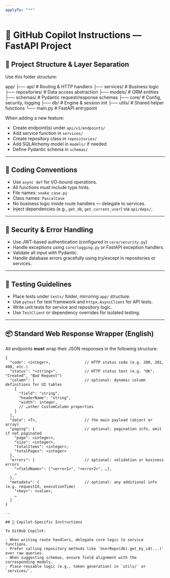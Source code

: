 ```yaml
---
applyTo: "**"
---
```


# 🧠 GitHub Copilot Instructions — FastAPI Project

## 📁 Project Structure & Layer Separation

Use this folder structure:

app/
├── api/            # Routing & HTTP handlers
├── services/       # Business logic
├── repositories/   # Data access abstraction
├── models/         # ORM entities
├── schemas/        # Pydantic request/response schemas
├── core/           # Config, security, logging
├── db/             # Engine & session init
├── utils/          # Shared helper functions
└── main.py         # FastAPI entrypoint

When adding a new feature:

- Create endpoint(s) under `api/v1/endpoints/`
- Add service function in `services/`
- Create repository class in `repositories/`
- Add SQLAlchemy model in `models/` if needed
- Define Pydantic schema in `schemas/`

---

## 🧰 Coding Conventions

- Use `async def` for I/O-bound operations.
- All functions must include type hints.
- File names: `snake_case.py`
- Class names: `PascalCase`
- No business logic inside route handlers — delegate to services.
- Inject dependencies (e.g., `get_db`, `get_current_user`) via `api/deps/`.

---

## 🔐 Security & Error Handling

- Use JWT-based authentication (configured in `core/security.py`)
- Handle exceptions using `core/logging.py` or FastAPI exception handlers.
- Validate all input with Pydantic.
- Handle database errors gracefully using try/except in repositories or services.

---

## 🧪 Testing Guidelines

- Place tests under `tests/` folder, mirroring `app/` structure.
- Use `pytest` for test framework and `httpx.AsyncClient` for API tests.
- Write unit tests for service and repository logic.
- Use `TestClient` or dependency overrides for isolated testing.

---

## 📦 Standard Web Response Wrapper (English)

All endpoints **must** wrap their JSON responses in the following structure:

```jsonc
{
  "code": <integer>,               // HTTP status code (e.g. 200, 201, 400, etc.)
  "status": "<string>",            // HTTP status text (e.g. "OK", "Created", "Bad Request")
  "column": [                      // optional: dynamic column definitions for UI tables
    {
      "field": "string",
      "headerName": "string",
      "width": integer,
      // …other CustomColumn properties
    }
  ],
  "data": <T>,                     // the main payload (object or array)
  "paging": {                      // optional: pagination info, omit if not paginated
    "page": <integer>,
    "size": <integer>,
    "totalItems": <integer>,
    "totalPages": <integer>
  },
  "errors": {                      // optional: validation or business errors
    "<fieldName>": ["<error1>", "<error2>", …],
    …
  },
  "metadata": {                    // optional: any additional info (e.g. requestId, executionTime)
    "<key>": <value>,
    …
  }
}

--

## 🤖 Copilot-Specific Instructions

To GitHub Copilot:

- When writing route handlers, delegate core logic to service functions.
- Prefer calling repository methods like `UserRepo(db).get_by_id(...)` over raw queries.
- When suggesting schemas, ensure field alignment with the corresponding models.
- Place reusable logic (e.g., token generation) in `utils/` or `services/`.

